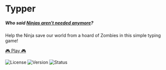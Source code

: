 # Typper

##### Who said [Ninjas aren't needed anymore](https://en.wikipedia.org/wiki/Category:Obsolete_occupations)? 

Help the Ninja save our world from a hoard of Zombies in this simple typing game!

[:video_game: Play :video_game:](https://play-typper.web.app/)

![License](https://img.shields.io/badge/License-MIT-green)
![Version](https://img.shields.io/badge/Version-0.2.1--beta-blue)
![Status](https://img.shields.io/badge/Status-Active-brightgreen)
